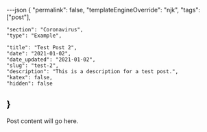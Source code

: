 ---json
{
	"permalink": false,
	"templateEngineOverride": "njk",
	"tags": ["post"],
	
	"section": "Coronavirus",
	"type": "Example",

	"title": "Test Post 2",
	"date": "2021-01-02",
	"date_updated": "2021-01-02",
	"slug": "test-2",
	"description": "This is a description for a test post.",
	"katex": false,
	"hidden": false
}
---

Post content will go here.